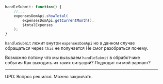 
```js
handleSubmit: function() { 
    //...
    expensesDomApi.showTotal(
        expensesDomApi.getCurrentMonth(), 
        $totalExpenses
    );
}
```

`handleSubmit` лежит внутри `expensesDomApi` но в данном случае обращаться через `this` не получается
Не смог разобраться почему.

Возможно потому что мы вызываем `handleSubmit`  в обработчике события
Как выходить из таких ситуаций? Подходит ли мой вариант?

-----------------------------------

UPD:
Вопрос решился. Можно закрывать.
